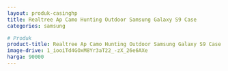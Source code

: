```yaml
---
layout: produk-casinghp
title: Realtree Ap Camo Hunting Outdoor Samsung Galaxy S9 Case
categories: samsung

# Produk
product-title: Realtree Ap Camo Hunting Outdoor Samsung Galaxy S9 Case
image-drive: 1_iooiTd4GOxM8Yr3aT22_-zX_26e6AXe
harga: 90000
---
```

